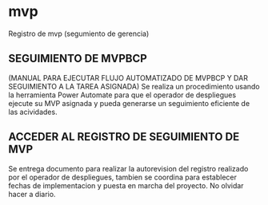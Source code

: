 # mvp
Registro de mvp (segumiento de gerencia)

## SEGUIMIENTO DE MVPBCP
(MANUAL PARA EJECUTAR FLUJO AUTOMATIZADO DE MVPBCP Y DAR SEGUIMIENTO A LA TAREA ASIGNADA)
Se realiza un procedimiento usando la herramienta Power Automate para que el operador de
despliegues ejecute su MVP asignada y pueda generarse un seguimiento eficiente de las
acividades.

## ACCEDER AL REGISTRO DE SEGUIMIENTO DE MVP
Se entrega documento para realizar la autorevision del registro realizado por el operador de
despliegues, tambien se coordina para establecer fechas de implementacion y puesta en marcha del proyecto.
No olvidar hacer a diario.
